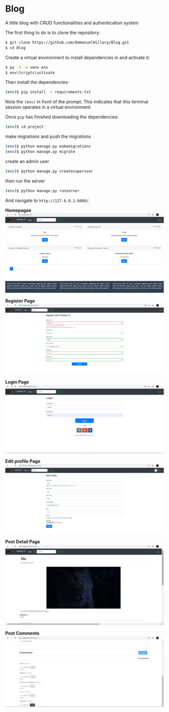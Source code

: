# Blog
A little blog with CRUD functionalities and authentication system

The first thing to do is to clone the repository:

```sh
$ git clone https://github.com/EmmanuelHillary/Blog.git
$ cd Blog
```

Create a virtual environment to install dependencies in and activate it:

```sh
$ py -3 -m venv env
$ env\Scripts\activate
```

Then install the dependencies:

```sh
(env)$ pip install -r requirements.txt
```
Note the `(env)` in front of the prompt. This indicates that this terminal
session operates in a virtual environment 

Once `pip` has finished downloading the dependencies:

```sh
(env)$ cd project
```
make migrations and push the migrations

```sh
(env)$ python manage.py makemigrations
(env)$ python manage.py migrate

```

create an admin user

```sh
(env)$ python manage.py createsuperuser
```

then run the server

```sh
(env)$ python manage.py runserver
```
And navigate to `http://127.0.0.1:8000/`.

**Homepagae**
![Alt text](https://github.com/EmmanuelHillary/Blog/blob/main/images/posts.png "Homepage")

**Register Page**
![Alt text](https://github.com/EmmanuelHillary/Blog/blob/main/images/register.png "register")

**Login Page**
![Alt text](https://github.com/EmmanuelHillary/Blog/blob/main/images/login.png "login")

**Edit profile Page**
![Alt text](https://github.com/EmmanuelHillary/Blog/blob/main/images/Edit%20profile.png "profile")

**Post Detail Page**
![Alt text](https://github.com/EmmanuelHillary/Blog/blob/main/images/detail%20page.png "post detail")

**Post Comments**
![Alt text](https://github.com/EmmanuelHillary/Blog/blob/main/images/comments.png "comments")





